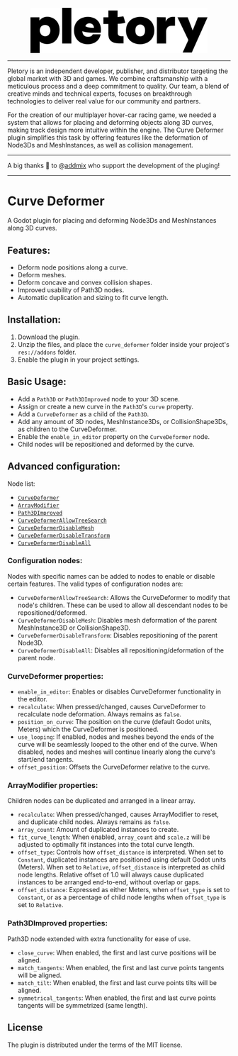 <p align="center">
<img src="pletory-logo.png" width="400">

---

Pletory is an independent developer, publisher, and distributor targeting the global market with 3D and games.
We combine craftsmanship with a meticulous process and a deep commitment to quality. Our team, a blend of creative minds and technical experts, focuses on breakthrough technologies to deliver real value for our community and partners.

For the creation of our multiplayer hover-car racing game, we needed a system that allows for placing and deforming objects along 3D curves, making track design more intuitive within the engine.
The Curve Deformer plugin simplifies this task by offering features like the deformation of Node3Ds and MeshInstances, as well as collision management.

---

A big thanks 🙏 to @[addmix](https://github.com/addmix) who support the development of the pluging!

---

# Curve Deformer
 A Godot plugin for placing and deforming Node3Ds and MeshInstances along 3D curves.

## Features:
- Deform node positions along a curve.
- Deform meshes.
- Deform concave and convex collision shapes.
- Improved usability of Path3D nodes.
- Automatic duplication and sizing to fit curve length.

## Installation:
1. Download the plugin.
2. Unzip the files, and place the `curve_deformer` folder inside your project's `res://addons` folder.
3. Enable the plugin in your project settings.

## Basic Usage:
- Add a `Path3D` or `Path3DImproved` node to your 3D scene.
- Assign or create a new curve in the `Path3D`'s `curve` property.
- Add a `CurveDeformer` as a child of the `Path3D`.
- Add any amount of 3D nodes, MeshInstance3Ds, or CollisionShape3Ds, as children to the CurveDeformer.
- Enable the `enable_in_editor` property on the `CurveDeformer` node.
- Child nodes will be repositioned and deformed by the curve.

## Advanced configuration:
Node list:
- [`CurveDeformer`](#curvedeformer-properties)
- [`ArrayModifier`](#arraymodifier-properties)
- [`Path3DImproved`](#path3dimproved-properties)
- [`CurveDeformerAllowTreeSearch`](#configuration-nodes)
- [`CurveDeformerDisableMesh`](#configuration-nodes)
- [`CurveDeformerDisableTransform`](#configuration-nodes)
- [`CurveDeformerDisableAll`](#configuration-nodes)

### Configuration nodes:
Nodes with specific names can be added to nodes to enable or disable certain features. The valid types of configuration nodes are:
- `CurveDeformerAllowTreeSearch`: Allows the CurveDeformer to modify that node's children. These can be used to allow all descendant nodes to be repositioned/deformed.
- `CurveDeformerDisableMesh`: Disables mesh deformation of the parent MeshInstance3D or CollisionShape3D.
- `CurveDeformerDisableTransform`: Disables repositioning of the parent Node3D.
- `CurveDeformerDisableAll`: Disables all repositioning/deformation of the parent node.
### CurveDeformer properties:
- `enable_in_editor`: Enables or disables CurveDeformer functionality in the editor.
- `recalculate`: When pressed/changed, causes CurveDeformer to recalculate node deformation. Always remains as `false`.
- `position_on_curve`: The position on the curve (default Godot units, Meters) which the CurveDeformer is positioned.
- `use_looping`: If enabled, nodes and meshes beyond the ends of the curve will be seamlessly looped to the other end of the curve. When disabled, nodes and meshes will continue linearly along the curve's start/end tangents.
- `offset_position`: Offsets the CurveDeformer relative to the curve.
### ArrayModifier properties:
Children nodes can be duplicated and arranged in a linear array.
- `recalculate`: When pressed/changed, causes ArrayModifier to reset, and duplicate child nodes. Always remains as `false`.
- `array_count`: Amount of duplicated instances to create.
- `fit_curve_length`: When enabled, `array_count` and `scale.z` will be adjusted to optimally fit instances into the total curve length.
- `offset_type`: Controls how `offset_distance` is interpreted. When set to `Constant`, duplicated instances are positioned using default Godot units (Meters). When set to `Relative`, `offset_distance` is interpreted as child node lengths. Relative offset of 1.0 will always cause duplicated instances to be arranged end-to-end, without overlap or gaps.
- `offset_distance`: Expressed as either Meters, when `offset_type` is set to `Constant`, or as a percentage of child node lengths when `offset_type` is set to `Relative`.
### Path3DImproved properties:
Path3D node extended with extra functionality for ease of use.
- `close_curve`: When enabled, the first and last curve positions will be aligned.
- `match_tangents`: When enabled, the first and last curve points tangents will be aligned.
- `match_tilt`: When enabled, the first and last curve points tilts will be aligned.
- `symmetrical_tangents`: When enabled, the first and last curve points tangents will be symmetrized (same length).

## License
The plugin is distributed under the terms of the MIT license.
